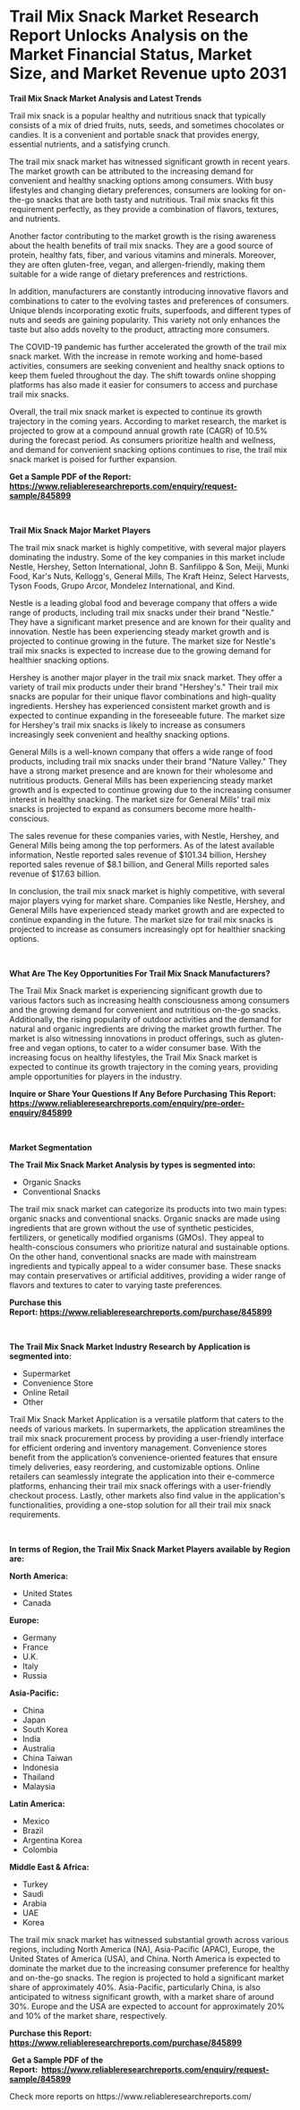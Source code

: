 <p><h1>Trail Mix Snack Market Research Report Unlocks Analysis on the Market Financial Status, Market Size, and Market Revenue upto 2031</h1></p><p><strong>Trail Mix Snack Market Analysis and Latest Trends</strong></p>
<p><p>Trail mix snack is a popular healthy and nutritious snack that typically consists of a mix of dried fruits, nuts, seeds, and sometimes chocolates or candies. It is a convenient and portable snack that provides energy, essential nutrients, and a satisfying crunch.</p><p>The trail mix snack market has witnessed significant growth in recent years. The market growth can be attributed to the increasing demand for convenient and healthy snacking options among consumers. With busy lifestyles and changing dietary preferences, consumers are looking for on-the-go snacks that are both tasty and nutritious. Trail mix snacks fit this requirement perfectly, as they provide a combination of flavors, textures, and nutrients.</p><p>Another factor contributing to the market growth is the rising awareness about the health benefits of trail mix snacks. They are a good source of protein, healthy fats, fiber, and various vitamins and minerals. Moreover, they are often gluten-free, vegan, and allergen-friendly, making them suitable for a wide range of dietary preferences and restrictions.</p><p>In addition, manufacturers are constantly introducing innovative flavors and combinations to cater to the evolving tastes and preferences of consumers. Unique blends incorporating exotic fruits, superfoods, and different types of nuts and seeds are gaining popularity. This variety not only enhances the taste but also adds novelty to the product, attracting more consumers.</p><p>The COVID-19 pandemic has further accelerated the growth of the trail mix snack market. With the increase in remote working and home-based activities, consumers are seeking convenient and healthy snack options to keep them fueled throughout the day. The shift towards online shopping platforms has also made it easier for consumers to access and purchase trail mix snacks.</p><p>Overall, the trail mix snack market is expected to continue its growth trajectory in the coming years. According to market research, the market is projected to grow at a compound annual growth rate (CAGR) of 10.5% during the forecast period. As consumers prioritize health and wellness, and demand for convenient snacking options continues to rise, the trail mix snack market is poised for further expansion.</p></p>
<p><strong>Get a Sample PDF of the Report:&nbsp; <a href="https://www.reliableresearchreports.com/enquiry/request-sample/845899">https://www.reliableresearchreports.com/enquiry/request-sample/845899</a></strong></p>
<p>&nbsp;</p>
<p><strong>Trail Mix Snack Major Market Players</strong></p>
<p><p>The trail mix snack market is highly competitive, with several major players dominating the industry. Some of the key companies in this market include Nestle, Hershey, Setton International, John B. Sanfilippo & Son, Meiji, Munki Food, Kar's Nuts, Kellogg's, General Mills, The Kraft Heinz, Select Harvests, Tyson Foods, Grupo Arcor, Mondelez International, and Kind.</p><p>Nestle is a leading global food and beverage company that offers a wide range of products, including trail mix snacks under their brand "Nestle." They have a significant market presence and are known for their quality and innovation. Nestle has been experiencing steady market growth and is projected to continue growing in the future. The market size for Nestle's trail mix snacks is expected to increase due to the growing demand for healthier snacking options.</p><p>Hershey is another major player in the trail mix snack market. They offer a variety of trail mix products under their brand "Hershey's." Their trail mix snacks are popular for their unique flavor combinations and high-quality ingredients. Hershey has experienced consistent market growth and is expected to continue expanding in the foreseeable future. The market size for Hershey's trail mix snacks is likely to increase as consumers increasingly seek convenient and healthy snacking options.</p><p>General Mills is a well-known company that offers a wide range of food products, including trail mix snacks under their brand "Nature Valley." They have a strong market presence and are known for their wholesome and nutritious products. General Mills has been experiencing steady market growth and is expected to continue growing due to the increasing consumer interest in healthy snacking. The market size for General Mills' trail mix snacks is projected to expand as consumers become more health-conscious.</p><p>The sales revenue for these companies varies, with Nestle, Hershey, and General Mills being among the top performers. As of the latest available information, Nestle reported sales revenue of $101.34 billion, Hershey reported sales revenue of $8.1 billion, and General Mills reported sales revenue of $17.63 billion.</p><p>In conclusion, the trail mix snack market is highly competitive, with several major players vying for market share. Companies like Nestle, Hershey, and General Mills have experienced steady market growth and are expected to continue expanding in the future. The market size for trail mix snacks is projected to increase as consumers increasingly opt for healthier snacking options.</p></p>
<p>&nbsp;</p>
<p><strong>What Are The Key Opportunities For Trail Mix Snack Manufacturers?</strong></p>
<p><p>The Trail Mix Snack market is experiencing significant growth due to various factors such as increasing health consciousness among consumers and the growing demand for convenient and nutritious on-the-go snacks. Additionally, the rising popularity of outdoor activities and the demand for natural and organic ingredients are driving the market growth further. The market is also witnessing innovations in product offerings, such as gluten-free and vegan options, to cater to a wider consumer base. With the increasing focus on healthy lifestyles, the Trail Mix Snack market is expected to continue its growth trajectory in the coming years, providing ample opportunities for players in the industry.</p></p>
<p><strong>Inquire or Share Your Questions If Any Before Purchasing This Report: <a href="https://www.reliableresearchreports.com/enquiry/pre-order-enquiry/845899">https://www.reliableresearchreports.com/enquiry/pre-order-enquiry/845899</a></strong></p>
<p>&nbsp;</p>
<p><strong>Market Segmentation</strong></p>
<p><strong>The Trail Mix Snack Market Analysis by types is segmented into:</strong></p>
<p><ul><li>Organic Snacks</li><li>Conventional Snacks</li></ul></p>
<p><p>The trail mix snack market can categorize its products into two main types: organic snacks and conventional snacks. Organic snacks are made using ingredients that are grown without the use of synthetic pesticides, fertilizers, or genetically modified organisms (GMOs). They appeal to health-conscious consumers who prioritize natural and sustainable options. On the other hand, conventional snacks are made with mainstream ingredients and typically appeal to a wider consumer base. These snacks may contain preservatives or artificial additives, providing a wider range of flavors and textures to cater to varying taste preferences.</p></p>
<p><strong>Purchase this Report:&nbsp;<a href="https://www.reliableresearchreports.com/purchase/845899">https://www.reliableresearchreports.com/purchase/845899</a></strong></p>
<p>&nbsp;</p>
<p><strong>The Trail Mix Snack Market Industry Research by Application is segmented into:</strong></p>
<p><ul><li>Supermarket</li><li>Convenience Store</li><li>Online Retail</li><li>Other</li></ul></p>
<p><p>Trail Mix Snack Market Application is a versatile platform that caters to the needs of various markets. In supermarkets, the application streamlines the trail mix snack procurement process by providing a user-friendly interface for efficient ordering and inventory management. Convenience stores benefit from the application’s convenience-oriented features that ensure timely deliveries, easy reordering, and customizable options. Online retailers can seamlessly integrate the application into their e-commerce platforms, enhancing their trail mix snack offerings with a user-friendly checkout process. Lastly, other markets also find value in the application's functionalities, providing a one-stop solution for all their trail mix snack requirements.</p></p>
<p>&nbsp;</p>
<p><strong>In terms of Region, the Trail Mix Snack Market Players available by Region are:</strong></p>
<p>
    <p> <strong> North America: </strong>
        <ul>
            <li>United States</li>
            <li>Canada</li>
        </ul>
        </p> 
    <p> <strong> Europe: </strong>
        <ul>
            <li>Germany</li>
            <li>France</li>
            <li>U.K.</li>
            <li>Italy</li>
            <li>Russia</li>
        </ul>
        </p> 
    <p> <strong> Asia-Pacific: </strong>
        <ul>
            <li>China</li>
            <li>Japan</li>
            <li>South Korea</li>
            <li>India</li>
            <li>Australia</li>
            <li>China Taiwan</li>
            <li>Indonesia</li>
            <li>Thailand</li>
            <li>Malaysia</li>
        </ul>
        </p> 
    <p> <strong> Latin America: </strong>
        <ul>
            <li>Mexico</li>
            <li>Brazil</li>
            <li>Argentina Korea</li>
            <li>Colombia</li>
        </ul>
        </p> 
    <p> <strong> Middle East & Africa: </strong>
        <ul>
            <li>Turkey</li>
            <li>Saudi</li>
            <li>Arabia</li>
            <li>UAE</li>
            <li>Korea</li>
        </ul>
    </p>
    </p>
<p><p>The trail mix snack market has witnessed substantial growth across various regions, including North America (NA), Asia-Pacific (APAC), Europe, the United States of America (USA), and China. North America is expected to dominate the market due to the increasing consumer preference for healthy and on-the-go snacks. The region is projected to hold a significant market share of approximately 40%. Asia-Pacific, particularly China, is also anticipated to witness significant growth, with a market share of around 30%. Europe and the USA are expected to account for approximately 20% and 10% of the market share, respectively.</p></p>
<p><strong>Purchase this Report: <a href="https://www.reliableresearchreports.com/purchase/845899">https://www.reliableresearchreports.com/purchase/845899</a></strong></p>
<p>&nbsp;<strong>Get a Sample PDF of the Report:&nbsp;&nbsp;<a href="https://www.reliableresearchreports.com/enquiry/request-sample/845899">https://www.reliableresearchreports.com/enquiry/request-sample/845899</a></strong></p>
<p><strong></strong></p>
<p>Check more reports on https://www.reliableresearchreports.com/</p>